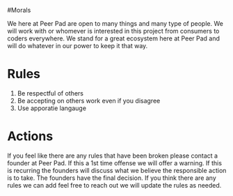 #Morals

We here at Peer Pad are open to many things and many type of people. We will work with or whomever is interested in this project from consumers to coders everywhere. We stand for a great ecosystem here at Peer Pad and will do whatever in our power to keep it that way.

# Rules

1. Be respectful of others
2. Be accepting on others work even if you disagree
3. Use apporatie langauge

# Actions

If you feel like there are any rules that have been broken please contact a founder at Peer Pad. If this a 1st time offense we will offer a warning. If this is recurring the founders will discuss what we believe the responsible action is to take. The founders have the final decision. If you think there are any rules we can add feel free to reach out we will update the rules as needed.
